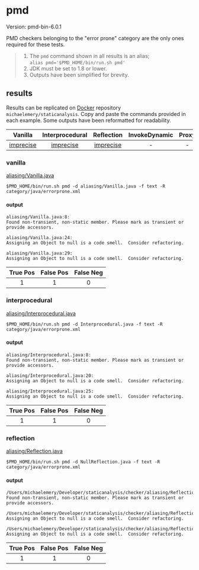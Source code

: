 # pmd

Version: pmd-bin-6.0.1

PMD checkers belonging to the "error prone" category are the only ones required for these tests.

> 1. The `pmd` command shown in all results is an alias; <br>
> `alias pmd='$PMD_HOME/bin/run.sh pmd'`
> 2. JDK must be set to 1.8 or lower.
> 3. Outputs have been simplified for brevity.

## results

Results can be replicated on [Docker](https://docs.docker.com/docker-hub/) repository `michaelemery/staticanalysis`. Copy and paste the commands provided in each example. Some outputs have been reformatted for readability.

| Vanilla | Interprocedural | Reflection | InvokeDynamic | Proxy |
| :---: | :---: | :---: | :---: | :---: |
| [imprecise](https://github.com/michaelemery/staticanalysis/blob/master/checker/aliasing/pmd.md#vanilla) | [imprecise](https://github.com/michaelemery/staticanalysis/blob/master/checker/aliasing/pmd.md#interprocedural) |[imprecise](https://github.com/michaelemery/staticanalysis/blob/master/checker/aliasing/pmd.md#reflection) | - | - |

### vanilla

[aliasing/Vanilla.java](https://github.com/michaelemery/staticanalysis/blob/master/checker/aliasing/Vanilla.java)

```
$PMD_HOME/bin/run.sh pmd -d aliasing/Vanilla.java -f text -R category/java/errorprone.xml
```

#### output
```
aliasing/Vanilla.java:8:  
Found non-transient, non-static member. Please mark as transient or provide accessors.

aliasing/Vanilla.java:24:  
Assigning an Object to null is a code smell.  Consider refactoring.

aliasing/Vanilla.java:29:  
Assigning an Object to null is a code smell.  Consider refactoring.
```

| True Pos | False Pos | False Neg |
| :---: | :---: | :---: |
| 1 | 1 | 0 |

### interprocedural

[aliasing/Interprocedural.java](https://github.com/michaelemery/staticanalysis/blob/master/checker/aliasing/Interprocedural.java)

```
$PMD_HOME/bin/run.sh pmd -d Interprocedural.java -f text -R category/java/errorprone.xml
```

#### output
```
aliasing/Interprocedural.java:8:   
Found non-transient, non-static member. Please mark as transient or provide accessors.

aliasing/Interprocedural.java:20:  
Assigning an Object to null is a code smell.  Consider refactoring.

aliasing/Interprocedural.java:25:  
Assigning an Object to null is a code smell.  Consider refactoring.
```

| True Pos | False Pos | False Neg |
| :---: | :---: | :---: |
| 1 | 1 | 0 |

### reflection

[aliasing/Reflection.java](https://github.com/michaelemery/staticanalysis/blob/master/checker/aliasing/Reflection.java)

```
$PMD_HOME/bin/run.sh pmd -d NullReflection.java -f text -R category/java/errorprone.xml
```

#### output
```
/Users/michaelemery/Developer/staticanalysis/checker/aliasing/Reflection.java:11:   
Found non-transient, non-static member. Please mark as transient or provide accessors.

/Users/michaelemery/Developer/staticanalysis/checker/aliasing/Reflection.java:27:   
Assigning an Object to null is a code smell.  Consider refactoring.

/Users/michaelemery/Developer/staticanalysis/checker/aliasing/Reflection.java:33:   
Assigning an Object to null is a code smell.  Consider refactoring.
```

| True Pos | False Pos | False Neg |
| :---: | :---: | :---: |
| 1 | 1 | 0 |
